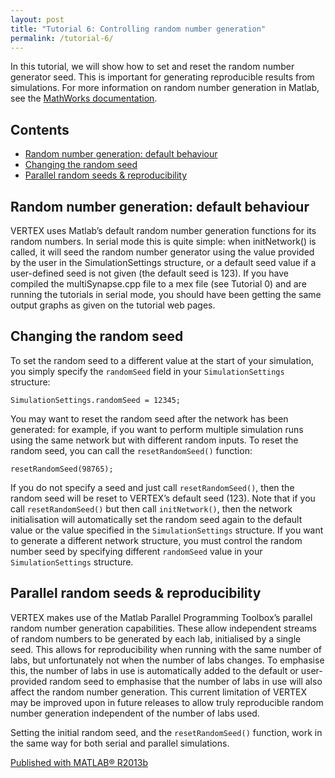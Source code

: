 ```yaml
---
layout: post
title: "Tutorial 6: Controlling random number generation"
permalink: /tutorial-6/
---
```


In this tutorial, we will show how to set and reset the random number generator seed. This is important for generating reproducible results from simulations. For more information on random number generation in Matlab, see the [MathWorks documentation](https://www.mathworks.com/help/matlab/random-number-generation.html).

## Contents

* [Random number generation: default behaviour](#random-number-generation-default-behaviour)
* [Changing the random seed](#changing-the-random-seed)
* [Parallel random seeds & reproducibility](#parallel-random-seeds-reproducibility)

## Random number generation: default behaviour

VERTEX uses Matlab’s default random number generation functions for its random numbers. In serial mode this is quite simple: when initNetwork() is called, it will seed the random number generator using the value provided by the user in the SimulationSettings structure, or a default seed value if a user-defined seed is not given (the default seed is 123). If you have compiled the multiSynapse.cpp file to a mex file (see Tutorial 0) and are running the tutorials in serial mode, you should have been getting the same output graphs as given on the tutorial web pages.

## Changing the random seed

To set the random seed to a different value at the start of your simulation, you simply specify the `randomSeed` field in your `SimulationSettings` structure:

```
SimulationSettings.randomSeed = 12345;
```

You may want to reset the random seed after the network has been generated: for example, if you want to perform multiple simulation runs using the same network but with different random inputs. To reset the random seed, you can call the `resetRandomSeed()` function:

```
resetRandomSeed(98765);
```

If you do not specify a seed and just call `resetRandomSeed()`, then the random seed will be reset to VERTEX’s default seed (123). Note that if you call `resetRandomSeed()` but then call `initNetwork()`, then the network initialisation will automatically set the random seed again to the default value or the value specified in the `SimulationSettings` structure. If you want to generate a different network structure, you must control the random number seed by specifying different `randomSeed` value in your `SimulationSettings` structure.

## Parallel random seeds & reproducibility

VERTEX makes use of the Matlab Parallel Programming Toolbox’s parallel random number generation capabilities. These allow independent streams of random numbers to be generated by each lab, initialised by a single seed. This allows for reproducibility when running with the same number of labs, but unfortunately not when the number of labs changes. To emphasise this, the number of labs in use is automatically added to the default or user-provided random seed to emphasise that the number of labs in use will also affect the random number generation. This current limitation of VERTEX may be improved upon in future releases to allow truly reproducible random number generation independent of the number of labs used.

Setting the initial random seed, and the `resetRandomSeed()` function, work in the same way for both serial and parallel simulations.

[Published with MATLAB® R2013b](https://www.mathworks.com/products/matlab.html)

